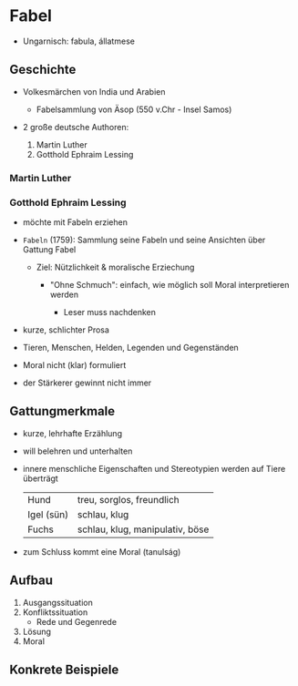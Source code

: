 # Fabel

- Ungarnisch: fabula, állatmese

## Geschichte

- Volkesmärchen von India und Arabien

  - Fabelsammlung von Äsop (550 v.Chr - Insel Samos)

- 2 große deutsche Authoren:
  1. Martin Luther
  1. Gotthold Ephraim Lessing

### Martin Luther

### Gotthold Ephraim Lessing

- möchte mit Fabeln erziehen

- `Fabeln` (1759): Sammlung seine Fabeln und seine Ansichten über Gattung Fabel

  - Ziel: Nützlichkeit & moralische Erziechung

    - "Ohne Schmuch": einfach, wie möglich soll Moral interpretieren werden

      - Leser muss nachdenken

- kurze, schlichter Prosa

- Tieren, Menschen, Helden, Legenden und Gegenständen

- Moral nicht (klar) formuliert

- der Stärkerer gewinnt nicht immer

## Gattungmerkmale

- kurze, lehrhafte Erzählung
- will belehren und unterhalten

- innere menschliche Eigenschaften und Stereotypien werden auf Tiere überträgt

  |            |                                 |
  | ---------- | ------------------------------- |
  | Hund       | treu, sorglos, freundlich       |
  | Igel (sün) | schlau, klug                    |
  | Fuchs      | schlau, klug, manipulativ, böse |

- zum Schluss kommt eine Moral (tanulság)

## Aufbau

1. Ausgangssituation
1. Konfliktssituation
   - Rede und Gegenrede
1. Lösung
1. Moral

## Konkrete Beispiele
